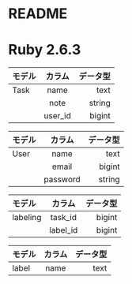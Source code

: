 # README

# Ruby 2.6.3

|モデル | カラム | データ型 |
| :--- | :---: | ---: |
| Task | name | text |
|      | note | string |
|      | user_id | bigint |


|モデル | カラム | データ型 |
| :--- | :---: | ---: |
| User | name | text |
|      | email | bigint |
|      |password| string|

|モデル | カラム | データ型 |
| :--- | :---: | ---: |
| labeling | task_id | bigint |
|      | label_id | bigint |

|モデル | カラム | データ型 |
| :--- | :---: | ---: |
| label | name | text |
